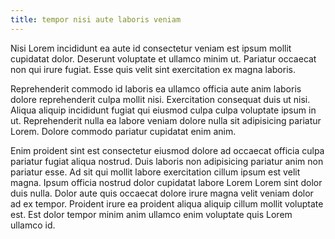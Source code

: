 ```yaml
---
title: tempor nisi aute laboris veniam
---
```


Nisi Lorem incididunt ea aute id consectetur veniam est ipsum mollit cupidatat dolor. Deserunt voluptate et ullamco minim ut. Pariatur occaecat non qui irure fugiat. Esse quis velit sint exercitation ex magna laboris.

Reprehenderit commodo id laboris ea ullamco officia aute anim laboris dolore reprehenderit culpa mollit nisi. Exercitation consequat duis ut nisi. Aliqua aliquip incididunt fugiat qui eiusmod culpa culpa voluptate ipsum in ut. Reprehenderit nulla ea labore veniam dolore nulla sit adipisicing pariatur Lorem. Dolore commodo pariatur cupidatat enim anim.

Enim proident sint est consectetur eiusmod dolore ad occaecat officia culpa pariatur fugiat aliqua nostrud. Duis laboris non adipisicing pariatur anim non pariatur esse. Ad sit qui mollit labore exercitation cillum ipsum est velit magna. Ipsum officia nostrud dolor cupidatat labore Lorem Lorem sint dolor duis nulla. Dolor aute quis occaecat dolore irure magna velit veniam dolor ad ex tempor. Proident irure ea proident aliqua aliquip cillum mollit voluptate est. Est dolor tempor minim anim ullamco enim voluptate quis Lorem ullamco id.
